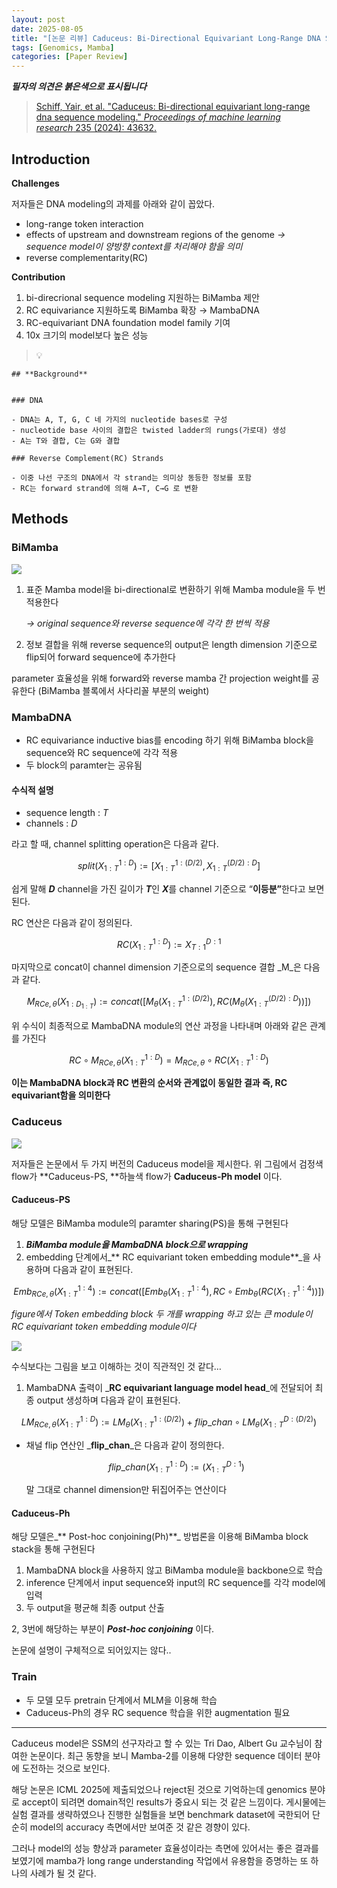 ```yaml
---
layout: post
date: 2025-08-05
title: "[논문 리뷰] Caduceus: Bi-Directional Equivariant Long-Range DNA Sequence Modeling"
tags: [Genomics, Mamba]
categories: [Paper Review]
---
```


<span class="notion-red">_**필자의 의견은 붉은색으로 표시됩니다**_</span>


> [Schiff, Yair, et al. "Caduceus: Bi-directional equivariant long-range dna sequence modeling." ](https://pmc.ncbi.nlm.nih.gov/articles/PMC12189541/)[_Proceedings of machine learning research_](https://pmc.ncbi.nlm.nih.gov/articles/PMC12189541/)[ 235 (2024): 43632.](https://pmc.ncbi.nlm.nih.gov/articles/PMC12189541/)



## Introduction


**Challenges**


저자들은 DNA modeling의 과제를 아래와 같이 꼽았다.

- long-range token interaction
- effects of upstream and downstream regions of the genome 
_→ sequence model이 양방향 context를 처리해야 함을 의미_
- reverse complementarity(RC)

**Contribution**

1. bi-direcrional sequence modeling 지원하는 BiMamba 제안
1. RC equivariance 지원하도록 BiMamba 확장 → MambaDNA
1. RC-equivariant DNA foundation model family 기여
1. 10x 크기의 model보다 높은 성능

> 💡 


	## **Background**


	### DNA

	- DNA는 A, T, G, C 네 가지의 nucleotide bases로 구성
	- nucleotide base 사이의 결합은 twisted ladder의 rungs(가로대) 생성
	- A는 T와 결합, C는 G와 결합

	### Reverse Complement(RC) Strands

	- 이중 나선 구조의 DNA에서 각 strand는 의미상 동등한 정보를 포함
	- RC는 forward strand에 의해 A→T, C→G 로 변환


## Methods



### BiMamba


![](https://prod-files-secure.s3.us-west-2.amazonaws.com/542b861c-36a8-4051-84e5-8804b6728dba/2c247d59-7815-4980-99f0-8f0d21f445a7/image.png?X-Amz-Algorithm=AWS4-HMAC-SHA256&X-Amz-Content-Sha256=UNSIGNED-PAYLOAD&X-Amz-Credential=ASIAZI2LB4662L7J2ZTC%2F20250829%2Fus-west-2%2Fs3%2Faws4_request&X-Amz-Date=20250829T021910Z&X-Amz-Expires=3600&X-Amz-Security-Token=IQoJb3JpZ2luX2VjEFoaCXVzLXdlc3QtMiJGMEQCIFzYPzB7gbMJvlpGCdssxGv%2FR3YoFdmNm63WsgNmgxgEAiBPhUGch0amykAJ3JF5zbwKPD8l8mKKeH9qg54EckXxAyqIBAiz%2F%2F%2F%2F%2F%2F%2F%2F%2F%2F8BEAAaDDYzNzQyMzE4MzgwNSIMAq71Iz%2BWJpnZfVJVKtwDgmxW7duVY1OxZS5je7l0HvubeUBVHw0NCB8XGkuC7dQpIZkpmI9kJ%2BtWScv9J7l7qv%2F18z%2FXC54vV84sUzAteTUWBwUHXiVUl%2FVPVBZsDaewXDPho6R0Lz5kulfjRBe%2F%2FsNG6cJEvuG75PF3S4xGq5iveX5rErPGBWPwgh9Vu7ynhQZcCO%2BVSjBP7dgFIIIkV1a0VJCEaoVz1XVCHGVw7m8crkQBp6TZZUU9i9FlfyEyMN4mNz4n%2F8u%2BVEaJ8SYM%2BgsJ4eJHbTxEmBdN2uTTWkdYdO2qeuOH8laje4RR6qROwCvVH6uJmvcSuOYRMN%2BeBeleCuE6gTkWZn8EVeKjifRqPl6QaLmeLkEoe4aFY6Xe9BydKEAk%2FyQASlojS8wN1FE0jiGUpUV%2BhtssGiR2sgkJwcy08RVQRlxIrvnyfB7nClZerRjjMLeEeb2DGE8xqc1QphS9gGpC26tdJjIitvVullf1UEV7JGK%2Fo5n8GAP14HEQ8QU3XlqhEckf6YvYK98nCl7CTYIrSfPF2FsLe9lNSDmcfcRPHPNj9lUMmrC14ohFWacfDWhtjjrL3SIyES1sWwCTwM%2F2e6bDQyz%2Bixdd11vIz8sq6bt1w0z%2Fz%2FUvmDbzcAaanEVbmHEw%2B5rExQY6pgE4Rlu1xdD5BTImjmlNakrxnp18gxxe2gDjT9dcgO%2BOD08azczEtAvfPiKZAQotlrRAwkLrvwhVLulsfCKAEGraBoOxwJj99QtwCvrpiQ0jABXW%2B0RXDZLYXd9vIqcPoR2OIprKNMGyUXL8MOCjucWlPmXsjKrwc75evk%2Ff4q6%2BpRKPEvQIAr%2BEzu71MfIOPV0LM02LbaPctDymDI5qazLB1Xv%2FPqTZ&X-Amz-Signature=1995429b3c2b94b842d3bead1a96c8d2e6389ef028d32a354c7100403c6da10f&X-Amz-SignedHeaders=host&x-amz-checksum-mode=ENABLED&x-id=GetObject)

1. 표준 Mamba model을 bi-directional로 변환하기 위해 Mamba module을 두 번 적용한다

	_→ original sequence와 reverse sequence에 각각 한 번씩 적용_

1. 정보 결합을 위해 reverse sequence의 output은 length dimension 기준으로 flip되어 forward sequence에 추가한다

parameter 효율성을 위해 forward와 reverse mamba 간 projection weight를 공유한다 (BiMamba 블록에서 사다리꼴 부분의 weight)



### MambaDNA

- RC equivariance inductive bias를 encoding 하기 위해 BiMamba block을 sequence와 RC sequence에 각각 적용
- 두 block의 paramter는 공유됨


#### 수식적 설명

- sequence length : _T_
- channels : _D_

라고 할 때,  channel splitting operation은 다음과 같다.


$$
split(X^{1:D}_{1:T}):=[X^{1:(D/2)}_{1:T},X^{(D/2):D}_{1:T}]
$$


<span class="notion-red">쉽게 말해 </span><span class="notion-red">_**D**_</span><span class="notion-red"> channel을 가진 길이가 </span><span class="notion-red">_**T**_</span><span class="notion-red">인 </span><span class="notion-red">_**X**_</span><span class="notion-red">를 channel 기준으로 “</span><span class="notion-red">**이등분”**</span><span class="notion-red">한다고 보면 된다.</span>


RC 연산은 다음과 같이 정의된다.


$$
RC(X^{1:D}_{1:T}):=X^{D:1}_{T:1}
$$


마지막으로 concat이 channel dimension 기준으로의 sequence 결합 _M_은 다음과 같다.


$$
M_{RCe,\theta}(X_{1:D_{1:T}}):=concat([M_{\theta}(X^{1:(D/2)}_{1:T}),RC(M_{\theta}(X^{(D/2):D}_{1:T}))])
$$


위 수식이 최종적으로 MambaDNA module의 연산 과정을 나타내며 아래와 같은 관계를 가진다


$$
RC\circ M_{RCe,\theta}(X^{1:D}_{1:T}) = M_{RCe,\theta} \circ RC(X^{1:D}_{1:T})
$$


**이는 MambaDNA block과 RC 변환의 순서와 관계없이 동일한 결과 즉, RC equivariant함을 의미한다**



### Caduceus


![](https://prod-files-secure.s3.us-west-2.amazonaws.com/542b861c-36a8-4051-84e5-8804b6728dba/f94a60d7-8145-473b-aef9-7c68d3ec604a/image.png?X-Amz-Algorithm=AWS4-HMAC-SHA256&X-Amz-Content-Sha256=UNSIGNED-PAYLOAD&X-Amz-Credential=ASIAZI2LB4662L7J2ZTC%2F20250829%2Fus-west-2%2Fs3%2Faws4_request&X-Amz-Date=20250829T021910Z&X-Amz-Expires=3600&X-Amz-Security-Token=IQoJb3JpZ2luX2VjEFoaCXVzLXdlc3QtMiJGMEQCIFzYPzB7gbMJvlpGCdssxGv%2FR3YoFdmNm63WsgNmgxgEAiBPhUGch0amykAJ3JF5zbwKPD8l8mKKeH9qg54EckXxAyqIBAiz%2F%2F%2F%2F%2F%2F%2F%2F%2F%2F8BEAAaDDYzNzQyMzE4MzgwNSIMAq71Iz%2BWJpnZfVJVKtwDgmxW7duVY1OxZS5je7l0HvubeUBVHw0NCB8XGkuC7dQpIZkpmI9kJ%2BtWScv9J7l7qv%2F18z%2FXC54vV84sUzAteTUWBwUHXiVUl%2FVPVBZsDaewXDPho6R0Lz5kulfjRBe%2F%2FsNG6cJEvuG75PF3S4xGq5iveX5rErPGBWPwgh9Vu7ynhQZcCO%2BVSjBP7dgFIIIkV1a0VJCEaoVz1XVCHGVw7m8crkQBp6TZZUU9i9FlfyEyMN4mNz4n%2F8u%2BVEaJ8SYM%2BgsJ4eJHbTxEmBdN2uTTWkdYdO2qeuOH8laje4RR6qROwCvVH6uJmvcSuOYRMN%2BeBeleCuE6gTkWZn8EVeKjifRqPl6QaLmeLkEoe4aFY6Xe9BydKEAk%2FyQASlojS8wN1FE0jiGUpUV%2BhtssGiR2sgkJwcy08RVQRlxIrvnyfB7nClZerRjjMLeEeb2DGE8xqc1QphS9gGpC26tdJjIitvVullf1UEV7JGK%2Fo5n8GAP14HEQ8QU3XlqhEckf6YvYK98nCl7CTYIrSfPF2FsLe9lNSDmcfcRPHPNj9lUMmrC14ohFWacfDWhtjjrL3SIyES1sWwCTwM%2F2e6bDQyz%2Bixdd11vIz8sq6bt1w0z%2Fz%2FUvmDbzcAaanEVbmHEw%2B5rExQY6pgE4Rlu1xdD5BTImjmlNakrxnp18gxxe2gDjT9dcgO%2BOD08azczEtAvfPiKZAQotlrRAwkLrvwhVLulsfCKAEGraBoOxwJj99QtwCvrpiQ0jABXW%2B0RXDZLYXd9vIqcPoR2OIprKNMGyUXL8MOCjucWlPmXsjKrwc75evk%2Ff4q6%2BpRKPEvQIAr%2BEzu71MfIOPV0LM02LbaPctDymDI5qazLB1Xv%2FPqTZ&X-Amz-Signature=9b817fd9e39175cd68166bacd7320e5f4e9225e9f9ca30d7b5f5fab8e26a5419&X-Amz-SignedHeaders=host&x-amz-checksum-mode=ENABLED&x-id=GetObject)


저자들은 논문에서 두 가지 버전의 Caduceus model을 제시한다. 위 그림에서 검정색 flow가 **Caduceus-PS, **하늘색 flow가 **Caduceus-Ph model** 이다.



#### Caduceus-PS


해당 모델은 BiMamba module의 paramter sharing(PS)을 통해 구현된다

1. _**BiMamba module을 MambaDNA block으로 wrapping**_
1. embedding 단계에서_** RC equivariant token embedding module**_을 사용하며 다음과 같이 표현된다.

$$
Emb_{RCe,\theta}(X^{1:4}_{1:T}):=concat([Emb_{\theta}(X^{1:4}_{1:T}),RC \circ Emb_{\theta}(RC(X^{1:4}_{1:T}))])
$$


_figure에서 Token embedding block 두 개를 wrapping 하고 있는 큰 module이 RC equivariant token embedding module이다_


![](https://prod-files-secure.s3.us-west-2.amazonaws.com/542b861c-36a8-4051-84e5-8804b6728dba/b175e4da-71eb-4e91-8c23-a06dabe673c9/image.png?X-Amz-Algorithm=AWS4-HMAC-SHA256&X-Amz-Content-Sha256=UNSIGNED-PAYLOAD&X-Amz-Credential=ASIAZI2LB4662L7J2ZTC%2F20250829%2Fus-west-2%2Fs3%2Faws4_request&X-Amz-Date=20250829T021910Z&X-Amz-Expires=3600&X-Amz-Security-Token=IQoJb3JpZ2luX2VjEFoaCXVzLXdlc3QtMiJGMEQCIFzYPzB7gbMJvlpGCdssxGv%2FR3YoFdmNm63WsgNmgxgEAiBPhUGch0amykAJ3JF5zbwKPD8l8mKKeH9qg54EckXxAyqIBAiz%2F%2F%2F%2F%2F%2F%2F%2F%2F%2F8BEAAaDDYzNzQyMzE4MzgwNSIMAq71Iz%2BWJpnZfVJVKtwDgmxW7duVY1OxZS5je7l0HvubeUBVHw0NCB8XGkuC7dQpIZkpmI9kJ%2BtWScv9J7l7qv%2F18z%2FXC54vV84sUzAteTUWBwUHXiVUl%2FVPVBZsDaewXDPho6R0Lz5kulfjRBe%2F%2FsNG6cJEvuG75PF3S4xGq5iveX5rErPGBWPwgh9Vu7ynhQZcCO%2BVSjBP7dgFIIIkV1a0VJCEaoVz1XVCHGVw7m8crkQBp6TZZUU9i9FlfyEyMN4mNz4n%2F8u%2BVEaJ8SYM%2BgsJ4eJHbTxEmBdN2uTTWkdYdO2qeuOH8laje4RR6qROwCvVH6uJmvcSuOYRMN%2BeBeleCuE6gTkWZn8EVeKjifRqPl6QaLmeLkEoe4aFY6Xe9BydKEAk%2FyQASlojS8wN1FE0jiGUpUV%2BhtssGiR2sgkJwcy08RVQRlxIrvnyfB7nClZerRjjMLeEeb2DGE8xqc1QphS9gGpC26tdJjIitvVullf1UEV7JGK%2Fo5n8GAP14HEQ8QU3XlqhEckf6YvYK98nCl7CTYIrSfPF2FsLe9lNSDmcfcRPHPNj9lUMmrC14ohFWacfDWhtjjrL3SIyES1sWwCTwM%2F2e6bDQyz%2Bixdd11vIz8sq6bt1w0z%2Fz%2FUvmDbzcAaanEVbmHEw%2B5rExQY6pgE4Rlu1xdD5BTImjmlNakrxnp18gxxe2gDjT9dcgO%2BOD08azczEtAvfPiKZAQotlrRAwkLrvwhVLulsfCKAEGraBoOxwJj99QtwCvrpiQ0jABXW%2B0RXDZLYXd9vIqcPoR2OIprKNMGyUXL8MOCjucWlPmXsjKrwc75evk%2Ff4q6%2BpRKPEvQIAr%2BEzu71MfIOPV0LM02LbaPctDymDI5qazLB1Xv%2FPqTZ&X-Amz-Signature=e41ae5cf4da8a523bdc6ed44217297dc1eae3495e18333a8e59c598bcfbcf6cf&X-Amz-SignedHeaders=host&x-amz-checksum-mode=ENABLED&x-id=GetObject)


<span class="notion-red">수식보다는 그림을 보고 이해하는 것이 직관적인 것 같다…</span>

1. MambaDNA 출력이 _**RC equivariant language model head**_에 전달되어 최종 output 생성하며 다음과 같이 표현된다.

$$
LM_{RCe,\theta}(X^{1:D}_{1:T}):= LM_{\theta}(X^{1:(D/2)}_{1:T})+flip\_chan\circ LM_{\theta}(X^{D:(D/2)}_{1:T})
$$

- 채널 flip 연산인 _**flip\_chan**_은 다음과 같이 정의한다.

	$$
	flip\_chan(X^{1:D}_{1:T}):=(X^{D:1}_{1:T})
	$$


	말 그대로 channel dimension만 뒤집어주는 연산이다



#### Caduceus-Ph


해당 모델은_** Post-hoc conjoining(Ph)**_ 방법론을 이용해 BiMamba block stack을 통해 구현된다

1. MambaDNA block을 사용하지 않고 BiMamba module을 backbone으로 학습
1. inference 단계에서 input sequence와 input의 RC sequence를 각각 model에 입력
1. 두 output을 평균해 최종 output 산출

2, 3번에 해당하는 부분이 _**Post-hoc conjoining**_ 이다.


<span class="notion-red">논문에 설명이 구체적으로 되어있지는 않다..</span>



### Train

- 두 모델 모두 pretrain 단계에서 MLM을 이용해 학습
- Caduceus-Ph의 경우 RC sequence 학습을 위한 augmentation 필요

---


<span class="notion-red">Caduceus model은 SSM의 선구자라고 할 수 있는 Tri Dao, Albert Gu 교수님이 참여한 논문이다. 최근 동향을 보니 Mamba-2를 이용해 다양한 sequence 데이터 분야에 도전하는 것으로 보인다.</span>


<span class="notion-red">해당 논문은 ICML 2025에 제출되었으나 reject된 것으로 기억하는데 genomics 분야로 accept이 되려면 domain적인 results가 중요시 되는 것 같은 느낌이다. 게시물에는 실험 결과를 생략하였으나 진행한 실험들을 보면 benchmark dataset에 국한되어 단순히 model의 accuracy 측면에서만 보여준 것 같은 경향이 있다.</span>


<span class="notion-red">그러나 model의 성능 향상과 parameter 효율성이라는 측면에 있어서는 좋은 결과를 보였기에 mamba가 long range understanding 작업에서 유용함을 증명하는 또 하나의 사례가 될 것 같다.</span>

